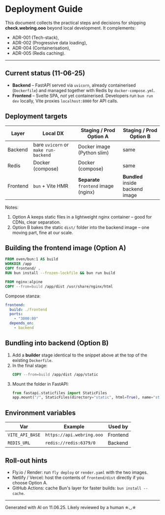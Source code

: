 # Deployment Guide

This document collects the practical steps and decisions for shipping **check.webring.ooo** beyond local development. It complements:

* ADR-001 (Tech-stack),
* ADR-002 (Progressive data loading),
* ADR-004 (Containerisation),
* ADR-005 (Redis caching).

---

## Current status (11-06-25)

* **Backend** – FastAPI served via `uvicorn`, already containerised (`Dockerfile`) and managed together with Redis by `docker-compose.yml`.
* **Frontend** – Svelte SPA, _not_ yet containerised. Developers run `bun run dev` locally, Vite proxies `localhost:8000` for API calls.

## Deployment targets

| Layer      | Local DX | Staging / Prod Option A | Staging / Prod Option B |
|------------|----------|-------------------------|-------------------------|
| Backend    | bare `uvicorn` or `make run-backend` | Docker image (Python slim) | same |
| Redis      | Docker (compose) | Docker (compose) | same |
| Frontend   | `bun` + Vite HMR | **Separate** `frontend` image (nginx) | **Bundled** inside backend image |

Notes:
1. Option A keeps static files in a lightweight nginx container – good for CDNs, clear separation.
2. Option B bakes the static `dist/` folder into the backend image – one moving part, fine at our scale.

## Building the frontend image (Option A)

```Dockerfile
FROM oven/bun:1 AS build
WORKDIR /app
COPY frontend/ .
RUN bun install --frozen-lockfile && bun run build

FROM nginx:alpine
COPY --from=build /app/dist /usr/share/nginx/html
```

Compose stanza:
```yaml
frontend:
  build: ./frontend
  ports:
    - "3000:80"
  depends_on:
    - backend
```

## Bundling into backend (Option B)

1. Add a **builder** stage identical to the snippet above at the top of the existing `Dockerfile`.
2. In the final stage:
   ```Dockerfile
   COPY --from=build /app/dist /app/static
   ```
3. Mount the folder in FastAPI:
   ```python
   from fastapi.staticfiles import StaticFiles
   app.mount("/", StaticFiles(directory="static", html=True), name="static")
   ```

## Environment variables

| Var                    | Example                     | Used by |
|------------------------|-----------------------------|---------|
| `VITE_API_BASE`        | `https://api.webring.ooo`   | Frontend |
| `REDIS_URL`            | `redis://redis:6379/0`      | Backend  |

## Roll-out hints

* Fly.io / Render: run `fly deploy` or `render.yaml` with the two images.
* Netlify / Vercel: host the contents of `frontend/dist` directly if you choose Option A.
* GitHub Actions: cache Bun's layer for faster builds: `bun install --cache`.

---
Generated with AI on 11.06.25. Likely reviewed by a human ✯◡✯ 